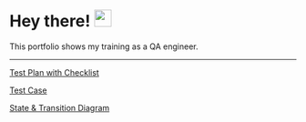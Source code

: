 <h1>
  Hey there!
  <img src="https://media.giphy.com/media/hvRJCLFzcasrR4ia7z/giphy.gif" width="30px"/>
</h1>
This portfolio shows my training as a QA engineer.

----

[Test Plan with Checklist](https://drive.google.com/drive/folders/1N6lv0p3NMR6ewneomQAKFjPQgJIPT1zW?usp=sharing)

[Test Case](https://docs.google.com/spreadsheets/d/145tTVAnc4eMMmlKwyy-Vt59JjaRaKS7IJQxU5AwAP-k/edit?usp=sharing)

[State & Transition Diagram](https://miro.com/app/board/uXjVOiL8WsI=/?share_link_id=690158280119)

